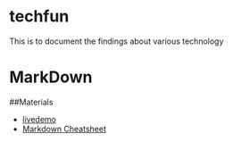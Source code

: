 techfun
=======

This is to document the findings about various technology

MarkDown
=======
##Materials
+ [livedemo](http://markdown-here.com/livedemo.html)
+ [Markdown Cheatsheet](https://github.com/adam-p/markdown-here/wiki/Markdown-Here-Cheatsheet) 

